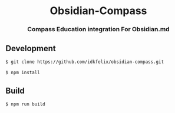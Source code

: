 <h1  align='center'>Obsidian-Compass</h1>
<h3  align='center'>Compass Education integration For Obsidian.md</h3>

## Development
```bash
$ git clone https://github.com/idkfelix/obsidian-compass.git
```
```bash
$ npm install
```

## Build
```bash
$ npm run build
```